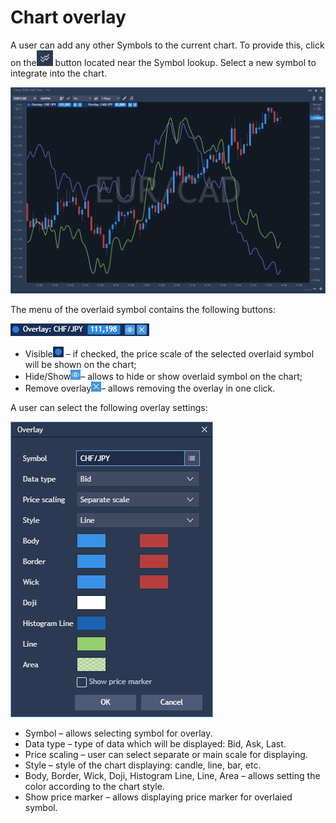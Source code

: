 # Chart overlay

A user can add any other Symbols to the current chart. To provide this, click on the![](../../../.gitbook/assets/2%20%2828%29.png)
button located near the Symbol lookup. Select a new symbol to integrate into the chart.

![](../../../.gitbook/assets/1%20%2853%29.png)


The menu of the overlaid symbol contains the following buttons:

![](../../../.gitbook/assets/3%20%2849%29.png)

* Visible![](../../../.gitbook/assets/4%20%2839%29.png)
  – if checked, the price scale of the selected overlaid symbol will be shown on the chart;
* Hide/Show![](../../../.gitbook/assets/5%20%2823%29.png)– allows to hide or show overlaid symbol on the chart;
* Remove overlay![](../../../.gitbook/assets/6%20%285%29.png)– allows removing the overlay in one click.

A user can select the following overlay settings:

![](../../../.gitbook/assets/7%20%282%29.png)

* Symbol – allows selecting symbol for overlay.
* Data type – type of data which will be displayed: Bid, Ask, Last.
* Price scaling – user can select separate or main scale for displaying.
* Style – style of the chart displaying: candle, line, bar, etc.
* Body, Border, Wick, Doji, Histogram Line, Line, Area – allows setting the color according to the chart style.
* Show price marker – allows displaying price marker for overlaied symbol.



